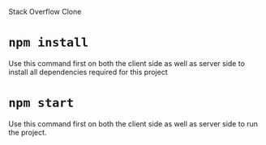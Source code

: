 Stack Overflow Clone

# `npm install`

Use this command first on both the client side as well as server side to install all dependencies required for this project

# `npm start`

Use this command first on both the client side as well as server side to run the project.